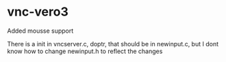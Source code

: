 # vnc-vero3

Added mousse support 

There is a init in vncserver.c, doptr, that should be in newinput.c, but 
I dont know how to change newinput.h to reflect the changes
